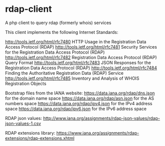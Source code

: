 # rdap-client
A php client to query rdap (formerly whois) services

This client implements the following Internet Standards:

http://tools.ietf.org/html/rfc7480 HTTP Usage in the Registration Data Access Protocol (RDAP)
http://tools.ietf.org/html/rfc7481 Security Services for the Registration Data Access Protocol (RDAP)
http://tools.ietf.org/html/rfc7482 Registration Data Access Protocol (RDAP) Query Format
http://tools.ietf.org/html/rfc7483 JSON Responses for the Registration Data Access Protocol (RDAP)
http://tools.ietf.org/html/rfc7484 Finding the Authoritative Registration Data (RDAP) Service
http://tools.ietf.org/html/rfc7485 Inventory and Analysis of WHOIS Registration Objects

Bootstrap files from the IANA website:
https://data.iana.org/rdap/dns.json for the domain name space
https://data.iana.org/rdap/asn.json for the AS numbers space
https://data.iana.org/rdap/ipv4.json for the IPv4 address space
https://data.iana.org/rdap/ipv6.json for the IPv6 address space

RDAP json values:
http://www.iana.org/assignments/rdap-json-values/rdap-json-values-1.csv

RDAP extensions library:
https://www.iana.org/assignments/rdap-extensions/rdap-extensions.xhtml